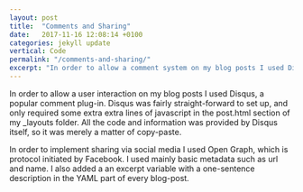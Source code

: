 ```yaml
---
layout: post
title:  "Comments and Sharing"
date:   2017-11-16 12:08:14 +0100
categories: jekyll update
vertical: Code
permalink: "/comments-and-sharing/"
excerpt: "In order to allow a comment system on my blog posts I used Disqus, a popular comment plug-in."
---
```


In order to allow a user interaction on my blog posts I used Disqus, a popular comment plug-in. Disqus was fairly straight-forward to set up, and only required some extra extra lines of javascript in the post.html section of my _layouts folder. All the code and information was provided by Disqus itself, so it was merely a matter of copy-paste. 

In order to implement sharing via social media I used Open Graph, which is protocol initiated by Facebook. I used mainly basic metadata such as url and name. I also added a an excerpt variable with a one-sentence description in the YAML part of every blog-post. 